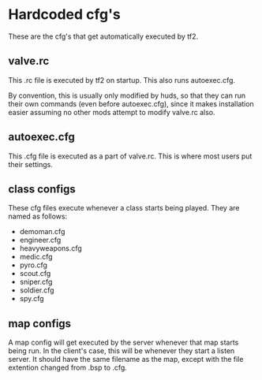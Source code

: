 # Hardcoded cfg's

These are the cfg's that get automatically executed by tf2.

## valve.rc

This .rc file is executed by tf2 on startup. This also runs autoexec.cfg.

By convention, this is usually only modified by huds, so that they can run their own commands (even before autoexec.cfg), since it makes installation easier assuming no other mods attempt to modify valve.rc also.

## autoexec.cfg

This .cfg file is executed as a part of valve.rc. This is where most users put their settings.

## class configs

These cfg files execute whenever a class starts being played. They are named as follows:

* demoman.cfg
* engineer.cfg
* heavyweapons.cfg
* medic.cfg
* pyro.cfg
* scout.cfg
* sniper.cfg
* soldier.cfg
* spy.cfg

## map configs

A map config will get executed by the server whenever that map starts being run. In the client's case, this will be whenever they start a listen server. It should have the same filename as the map, except with the file extention changed from .bsp to .cfg.